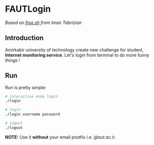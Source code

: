# FAUTLogin

*Based on [free.sh](https://github.com/tabrizian/free.sh) from Iman Tabrizian*

## Introduction

Amirkabir university of technology create new challenge for student, **Internet monitoring service**.
Let's login from terminal to do more funny things !

## Run
Run is pretty simple:

```sh
# interactive mode login
./login

# login
./login username password

# logout
./logout
```

**NOTE:** Use it **without** your email postfix i.e. *@aut.ac.ir*.
